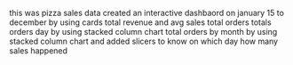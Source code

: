 this was pizza sales data 
created an interactive dashbaord on january 15 to december 
by using cards total revenue and avg sales  total orders 
totals orders day by using stacked column chart
total orders by month by  using stacked column chart
and added slicers to know on which day how many sales happened 

